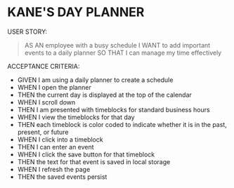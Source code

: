 # KANE'S DAY PLANNER

USER STORY:
>AS AN employee with a busy schedule
>I WANT to add important events to a daily planner
>SO THAT I can manage my time effectively

ACCEPTANCE CRITERIA:
  - GIVEN I am using a daily planner to create a schedule
  - WHEN I open the planner
  - THEN the current day is displayed at the top of the calendar
  - WHEN I scroll down
  - THEN I am presented with timeblocks for standard business hours
  - WHEN I view the timeblocks for that day
  - THEN each timeblock is color coded to indicate whether it is in the past, present, or future
  - WHEN I click into a timeblock
  - THEN I can enter an event
  - WHEN I click the save button for that timeblock
  - THEN the text for that event is saved in local storage
  - WHEN I refresh the page
  - THEN the saved events persist